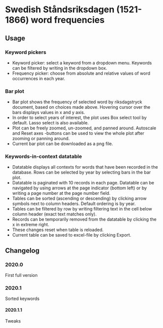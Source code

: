 # Swedish Ståndsriksdagen (1521-1866) word frequencies

## Usage

### Keyword pickers

- Keyword picker: select a keyword from a dropdown menu. Keywords can be filtered by writing in the dropdown box.
- Frequency picker: choose from absolute and relative values of word occurrences in each year.

### Bar plot

- Bar plot shows the frequency of selected word by riksdagstryck document, based on choices made above. Hovering cursor over the bars displays values in x and y axis.
- In order to select years of interest, the plot uses Box select tool by default. Lasso select is also available.
- Plot can be freely zoomed, un-zoomed, and panned around. Autoscale and Reset axes -buttons can be used to view the whole plot after zooming or panning around.
- Current bar plot can be downloaded as a png file.

### Keywords-in-context datatable

- Datatable displays all contexts for words that have been recorded in the database. Rows can be selected by year by selecting bars in the bar plot.
- Datatable is paginated with 10 records in each page. Datatable can be navigated by using arrows at the page indicator (bottom left) or by writing a page number at the page number field.
- Tables can be sorted (ascending or descending) by clicking arrow symbols next to column headers. Default ordering is by year.
- Tables can be filtered by row by writing filtering text in the cell below column header (exact text matches only).
- Records can be temporarily removed from the datatable by clicking the x in extreme right.
- These changes reset when table is reloaded.
- Current table can be saved to excel-file by clicking Export.

## Changelog

### 2020.0

First full version

### 2020.1

Sorted keywords

#### 2020.1.1

Tweaks
